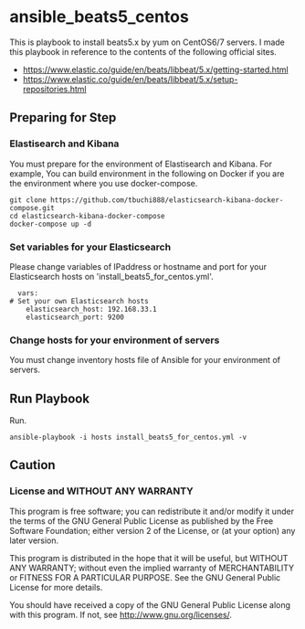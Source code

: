 # ansible_beats5_centos
This is playbook to install beats5.x by yum on CentOS6/7 servers.
I made this playbook in reference to the contents of the following official sites.
- https://www.elastic.co/guide/en/beats/libbeat/5.x/getting-started.html
- https://www.elastic.co/guide/en/beats/libbeat/5.x/setup-repositories.html

## Preparing for Step
### Elastisearch and Kibana
You must prepare for the environment of Elastisearch and Kibana.
For example, 
You can build environment in the following on Docker 
if you are the environment where you use docker-compose.

```
git clone https://github.com/tbuchi888/elasticsearch-kibana-docker-compose.git
cd elasticsearch-kibana-docker-compose
docker-compose up -d
```

### Set variables for your Elasticsearch
Please change variables of IPaddress or hostname and port for 
your Elasticsearch hosts on 'install_beats5_for_centos.yml'.

```
  vars:
# Set your own Elasticsearch hosts
    elasticsearch_host: 192.168.33.1
    elasticsearch_port: 9200
```

### Change hosts for your environment of servers
You must change inventory hosts file of Ansible for your environment of servers.

## Run Playbook
Run.

```
ansible-playbook -i hosts install_beats5_for_centos.yml -v
```

## Caution
### License and WITHOUT ANY WARRANTY
This program is free software; you can redistribute it and/or modify it under
the terms of the GNU General Public License as published by the Free Software
Foundation; either version 2 of the License, or (at your option) any later
version.

This program is distributed in the hope that it will be useful, but WITHOUT
ANY WARRANTY; without even the implied warranty of MERCHANTABILITY or FITNESS
FOR A PARTICULAR PURPOSE. See the GNU General Public License for more details.

You should have received a copy of the GNU General Public License along with
this program. If not, see http://www.gnu.org/licenses/.

